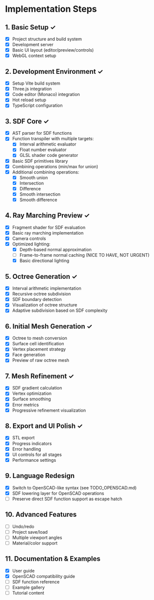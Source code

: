 # Implementation Steps

## 1. Basic Setup ✓
- [x] Project structure and build system
- [x] Development server
- [x] Basic UI layout (editor/preview/controls)
- [x] WebGL context setup

## 2. Development Environment ✓
- [x] Setup Vite build system
- [x] Three.js integration
- [x] Code editor (Monaco) integration
- [x] Hot reload setup
- [x] TypeScript configuration

## 3. SDF Core ✓
- [x] AST parser for SDF functions
- [x] Function transpiler with multiple targets:
  - [x] Interval arithmetic evaluator
  - [x] Float number evaluator
  - [x] GLSL shader code generator
- [x] Basic SDF primitives library
- [x] Combining operations (min/max for union)
- [x] Additional combining operations:
  - [x] Smooth union
  - [x] Intersection
  - [x] Difference
  - [x] Smooth intersection
  - [x] Smooth difference

## 4. Ray Marching Preview ✓
- [x] Fragment shader for SDF evaluation
- [x] Basic ray marching implementation
- [x] Camera controls
- [x] Optimized lighting:
  - [x] Depth-based normal approximation
  - [ ] Frame-to-frame normal caching (NICE TO HAVE, NOT URGENT)
  - [x] Basic directional lighting

## 5. Octree Generation ✓
- [x] Interval arithmetic implementation
- [x] Recursive octree subdivision
- [x] SDF boundary detection
- [x] Visualization of octree structure
- [x] Adaptive subdivision based on SDF complexity

## 6. Initial Mesh Generation ✓
- [x] Octree to mesh conversion
- [x] Surface cell identification
- [x] Vertex placement strategy
- [x] Face generation
- [x] Preview of raw octree mesh

## 7. Mesh Refinement ✓
- [x] SDF gradient calculation
- [x] Vertex optimization
- [x] Surface smoothing
- [x] Error metrics
- [x] Progressive refinement visualization

## 8. Export and UI Polish ✓
- [x] STL export
- [x] Progress indicators
- [x] Error handling
- [x] UI controls for all stages
- [x] Performance settings

## 9. Language Redesign
- [x] Switch to OpenSCAD-like syntax (see TODO_OPENSCAD.md)
- [x] SDF lowering layer for OpenSCAD operations
- [ ] Preserve direct SDF function support as escape hatch

## 10. Advanced Features
- [ ] Undo/redo
- [ ] Project save/load
- [ ] Multiple viewport angles
- [ ] Material/color support

## 11. Documentation & Examples
- [x] User guide
- [x] OpenSCAD compatibility guide
- [ ] SDF function reference
- [ ] Example gallery
- [ ] Tutorial content

